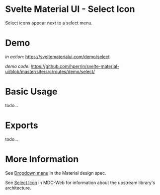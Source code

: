 # Svelte Material UI - Select Icon

Select icons appear next to a select menu.

# Demo

_in action:_ https://sveltematerialui.com/demo/select

_demo code:_ https://github.com/hperrin/svelte-material-ui/blob/master/site/src/routes/demo/select/

# Basic Usage

todo...

# Exports

todo...

# More Information

See [Dropdown menu](https://material.io/components/menus#dropdown-menu) in the Material design spec.

See [Select Icon](https://github.com/material-components/material-components-web/tree/v10.0.0/packages/mdc-select/icon) in MDC-Web for information about the upstream library's architecture.
